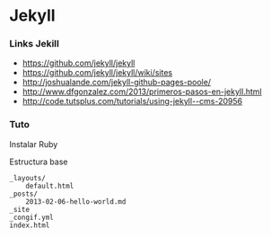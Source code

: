 # Jekyll

### Links Jekill

+ https://github.com/jekyll/jekyll
+ https://github.com/jekyll/jekyll/wiki/sites
+ http://joshualande.com/jekyll-github-pages-poole/
+ http://www.dfgonzalez.com/2013/primeros-pasos-en-jekyll.html
+ http://code.tutsplus.com/tutorials/using-jekyll--cms-20956

### Tuto

Instalar Ruby


Estructura base
```
_layouts/
    default.html
_posts/
    2013-02-06-hello-world.md
_site
_congif.yml
index.html
```
 